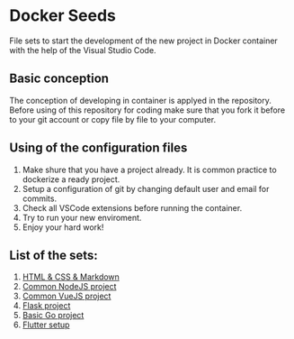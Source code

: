 # Docker Seeds
File sets to start the development of the new project in Docker container with the help of the Visual Studio Code.

## Basic conception
The conception of developing in container is applyed in the repository. Before using of this repository for coding make sure that you fork it before to your git account or copy file by file to your computer. 

## Using of the configuration files
1. Make shure that you have a project already. It is common practice to dockerize a ready project.
2. Setup a configuration of git by changing default user and email for commits.
3. Check all VSCode extensions before running the container.
4. Try to run your new enviroment.
5. Enjoy your hard work!

## List of the sets:
1. [HTML & CSS & Markdown](https://github.com/igsekor/docker-seeds/tree/main/html-css-md)
2. [Common NodeJS project](https://github.com/igsekor/docker-seeds/tree/main/nodejs)
3. [Common VueJS project](https://github.com/igsekor/docker-seeds/tree/main/vuejs)
4. [Flask project](https://github.com/igsekor/docker-seeds/tree/main/flask)
5. [Basic Go project](https://github.com/igsekor/docker-seeds/tree/main/go)
6. [Flutter setup](https://github.com/igsekor/docker-seeds/tree/main/flutter)
